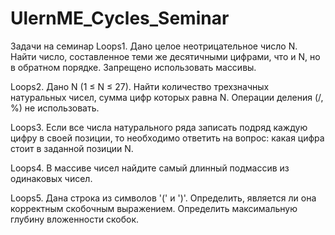 # UlernME_Cycles_Seminar

Задачи на семинар
Loops1. Дано целое неотрицательное число N. Найти число, составленное теми же десятичными цифрами, что и N, но в обратном порядке. Запрещено использовать массивы.

Loops2. Дано N (1 ≤ N ≤ 27). Найти количество трехзначных натуральных чисел, сумма цифр которых равна N. Операции деления (/, %) не использовать.

Loops3. Если все числа натурального ряда записать подряд каждую цифру в своей позиции, то необходимо ответить на вопрос: какая цифра стоит в заданной позиции N.

Loops4. В массиве чисел найдите самый длинный подмассив из одинаковых чисел.

Loops5. Дана строка из символов '(' и ')'. Определить, является ли она корректным скобочным выражением. Определить максимальную глубину вложенности скобок.
